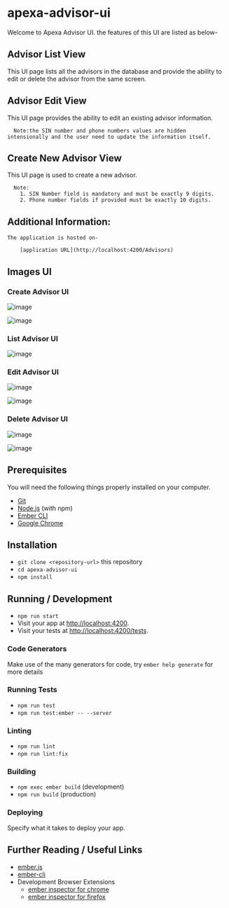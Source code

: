 # apexa-advisor-ui

Welcome to Apexa Advisor UI.
the features of this UI are listed as below-

## Advisor List View
 This UI page lists all the advisors in the database and provide the ability to edit or delete the advisor from the same screen.

 ## Advisor Edit View
 This UI page provides the ability to edit an existing advisor information.

      Note:the SIN number and phone numbers values are hidden intensionally and the user need to update the information itself.

 ## Create New Advisor View
  This UI page is used to create a new advisor.

      Note: 
        1. SIN Number field is mandatory and must be exactly 9 digits.
        2. Phone number fields if provided must be exactly 10 digits.

  ## Additional Information:
    The application is hosted on-
        
        [application URL](http://localhost:4200/Advisors)
    
  ## Images UI

  ### Create Advisor UI
  ![image](https://github.com/user-attachments/assets/ec29826f-c7ee-48a5-a5e5-771755356565)

  ![image](https://github.com/user-attachments/assets/2de60919-d098-43ac-bf27-581f35df77a1)


  ### List Advisor UI
  ![image](https://github.com/user-attachments/assets/724b70c5-370f-4bf1-8b44-5326a888f338)

  ### Edit Advisor UI
  ![image](https://github.com/user-attachments/assets/17596fd3-4047-44c0-826c-c9de58cc767f)

  ![image](https://github.com/user-attachments/assets/ce7c3d19-44a1-4a8a-ad6c-835b1e09b49d)

  ### Delete Advisor UI
  ![image](https://github.com/user-attachments/assets/2e5177b5-6741-434a-95b3-b36f2f86f13b)
  
  ![image](https://github.com/user-attachments/assets/fc75cb01-c2e3-4987-8523-cb8aec6a96be)


  







## Prerequisites

You will need the following things properly installed on your computer.

- [Git](https://git-scm.com/)
- [Node.js](https://nodejs.org/) (with npm)
- [Ember CLI](https://cli.emberjs.com/release/)
- [Google Chrome](https://google.com/chrome/)

## Installation

- `git clone <repository-url>` this repository
- `cd apexa-advisor-ui`
- `npm install`

## Running / Development

- `npm run start`
- Visit your app at [http://localhost:4200](http://localhost:4200).
- Visit your tests at [http://localhost:4200/tests](http://localhost:4200/tests).

### Code Generators

Make use of the many generators for code, try `ember help generate` for more details

### Running Tests

- `npm run test`
- `npm run test:ember -- --server`

### Linting

- `npm run lint`
- `npm run lint:fix`

### Building

- `npm exec ember build` (development)
- `npm run build` (production)

### Deploying

Specify what it takes to deploy your app.

## Further Reading / Useful Links

- [ember.js](https://emberjs.com/)
- [ember-cli](https://cli.emberjs.com/release/)
- Development Browser Extensions
  - [ember inspector for chrome](https://chrome.google.com/webstore/detail/ember-inspector/bmdblncegkenkacieihfhpjfppoconhi)
  - [ember inspector for firefox](https://addons.mozilla.org/en-US/firefox/addon/ember-inspector/)
